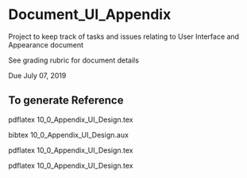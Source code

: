 # Document_UI_Appendix

Project to keep track of tasks and issues relating to User Interface and Appearance document

See grading rubric for document details

Due July 07, 2019


## To generate Reference

pdflatex 10_0_Appendix_UI_Design.tex

bibtex 10_0_Appendix_UI_Design.aux

pdflatex 10_0_Appendix_UI_Design.tex

pdflatex 10_0_Appendix_UI_Design.tex